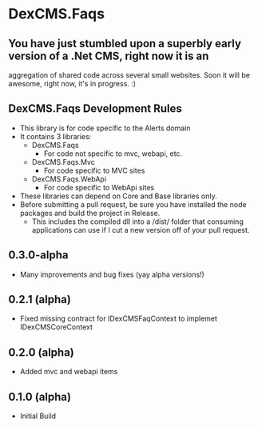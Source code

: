 # DexCMS.Faqs

## You have just stumbled upon a superbly early version of a .Net CMS, right now it is an 
aggregation of shared code across several small websites. Soon it will be awesome, right now, it's in progress. :)

## DexCMS.Faqs Development Rules
* This library is for code specific to the Alerts domain
* It contains 3 libraries:
	* DexCMS.Faqs
		* For code not specific to mvc, webapi, etc.
	* DexCMS.Faqs.Mvc
		* For code specific to MVC sites
	* DexCMS.Faqs.WebApi
		* For code specific to WebApi sites
* These libraries can depend on Core and Base libraries only.
* Before submitting a pull request, be sure you have installed the node packages and build the project in Release.
    * This includes the compiled dll into a /dist/ folder that consuming applications can use if I cut a new version off of your pull request.

## 0.3.0-alpha
* Many improvements and bug fixes (yay alpha versions!)

## 0.2.1 (alpha)
* Fixed missing contract for IDexCMSFaqContext to implemet IDexCMSCoreContext

## 0.2.0 (alpha)
* Added mvc and webapi items

## 0.1.0 (alpha)
* Initial Build
